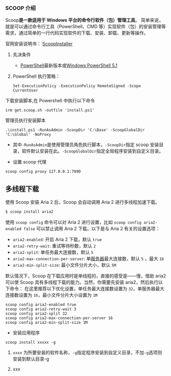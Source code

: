 ### SCOOP 介绍

Scoop**是一款适用于 Windows 平台的命令行软件（包）管理工具**。 简单来说，就是可以通过命令行工具（PowerShell、CMD 等）实现软件（包）的安装管理等需求，通过简单的一行代码实现软件的下载、安装、卸载、更新等操作。

官网安装说明书： [ScoopInstaller](https://github.com/ScoopInstaller)

1. 先决条件

    - [PowerShell](https://aka.ms/powershell)最新版本或[Windows PowerShell 5.1](https://aka.ms/wmf5download)

1. PowerShell 执行策略：

    ```
    Set-ExecutionPolicy -ExecutionPolicy RemoteSigned -Scope CurrentUser
    ```

下载安装脚本,在 Powershell 中执行以下命令

```
irm get.scoop.sh -outfile 'install.ps1'
```

管理员执行安装脚本

```
.\install.ps1 -RunAsAdmin -ScoopDir 'C:\Base' -ScoopGlobalDir 'C:\Global' -NoProxy
```

-   其中`-RunAsAdmin`是使用管理员角色执行脚本，`-ScoopDir`指定 scoop 安装目录，软件默认安装在此。`-ScoopGlobalDir`指定全局程序安装到自定义目录。

-   设置 scoop 代理

```bash
scoop config proxy 127.0.0.1:7890
```

## 多线程下载

使用 Scoop 安装 Aria 2 后，Scoop 会自动调用 Aria 2 进行多线程加速下载。

```javascript
$ scoop install aria2
```

使用 `scoop config` 命令可以对 Aria 2 进行设置，比如 `scoop config aria2-enabled false` 可以禁止调用 Aria 2 下载。以下是与 Aria 2 有关的设置选项：

-   `aria2-enabled`: 开启 Aria 2 下载，默认 `true`
-   `aria2-retry-wait`: 重试等待秒数，默认 `2`
-   `aria2-split`: 单任务最大连接数，默认 `5`
-   `aria2-max-connection-per-server`: 单[服务器](https://cloud.tencent.com/act/pro/promotion-cvm?from_column=20065&from=20065)最大连接数，默认 `5` ，最大 `16`
-   `aria2-min-split-size`: 最小文件分片大小，默认 `5M`

默认情况下，Scoop 在下载应用时是单线程的，直接的感受是——慢，借助 aria2 可以使 Scoop 具有多线程下载的能力。当然，你需要先安装 aria2，然后执行以下命令：
在这里推荐以下优化设置，单任务最大连接数设置为 `32`，单服务器最大连接数设置为 `16`，最小文件分片大小设置为 `1M`

```shell
scoop config aria2-enabled true
scoop config aria2-retry-wait 3
scoop config aria2-split 32
scoop config aria2-max-connection-per-server 16
scoop config aria2-min-split-size 1M
```

-   安装应用程序

```
scoop install xxxxx -g
```

1. `xxxx` 为所要安装的软件名称，`-g`指定程序安装到自定义目录，不加`-g`选项则安装到默认目录-g

2. xxx